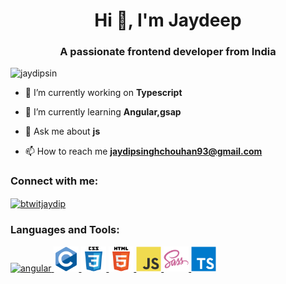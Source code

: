 <h1 justify="center" align="center">Hi 👋, I'm Jaydeep</h1>
<h3 justify="center" align="center">A passionate frontend developer from India</h3>

<p justify="center" align="left"> <img src="https://komarev.com/ghpvc/?username=jaydipsin&label=Profile%20views&color=0e75b6&style=flat" alt="jaydipsin" /> </p>

- 🔭 I’m currently working on **Typescript**

- 🌱 I’m currently learning **Angular,gsap**

- 💬 Ask me about **js**

- 📫 How to reach me **jaydipsinghchouhan93@gmail.com**

<h3 justify="center" align="left">Connect with me:</h3>
<p justify="center" align="left">
<a href="https://instagram.com/btwitjaydip" target="blank"><img align="center" src="https://raw.githubusercontent.com/rahuldkjain/github-profile-readme-generator/master/src/images/icons/Social/instagram.svg" alt="btwitjaydip" height="30" width="40" /></a>
</p>

<h3 justify="center" align="left">Languages and Tools:</h3>
<p justify="center" align="left"> <a href="https://angular.io" target="_blank" rel="noreferrer"> <img src="https://angular.io/assets/images/logos/angular/angular.svg" alt="angular" width="40" height="40"/> </a> <a href="https://www.cprogramming.com/" target="_blank" rel="noreferrer"> <img src="https://raw.githubusercontent.com/devicons/devicon/master/icons/c/c-original.svg" alt="c" width="40" height="40"/> </a> <a href="https://www.w3schools.com/css/" target="_blank" rel="noreferrer"> <img src="https://raw.githubusercontent.com/devicons/devicon/master/icons/css3/css3-original-wordmark.svg" alt="css3" width="40" height="40"/> </a> <a href="https://www.w3.org/html/" target="_blank" rel="noreferrer"> <img src="https://raw.githubusercontent.com/devicons/devicon/master/icons/html5/html5-original-wordmark.svg" alt="html5" width="40" height="40"/> </a> <a href="https://developer.mozilla.org/en-US/docs/Web/JavaScript" target="_blank" rel="noreferrer"> <img src="https://raw.githubusercontent.com/devicons/devicon/master/icons/javascript/javascript-original.svg" alt="javascript" width="40" height="40"/> </a> <a href="https://sass-lang.com" target="_blank" rel="noreferrer"> <img src="https://raw.githubusercontent.com/devicons/devicon/master/icons/sass/sass-original.svg" alt="sass" width="40" height="40"/> </a> <a href="https://www.typescriptlang.org/" target="_blank" rel="noreferrer"> <img src="https://raw.githubusercontent.com/devicons/devicon/master/icons/typescript/typescript-original.svg" alt="typescript" width="40" height="40"/> </a> </p>
